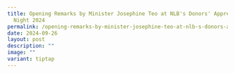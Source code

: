 ```yaml
---
title: Opening Remarks by Minister Josephine Teo at NLB's Donors' Appreciation
  Night 2024
permalink: /opening-remarks-by-minister-josephine-teo-at-nlb-s-donors-appreciation-night-2024/
date: 2024-09-26
layout: post
description: ""
image: ""
variant: tiptap
---
```

